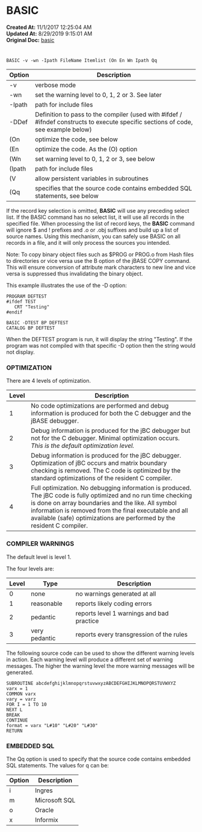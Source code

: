 # BASIC

**Created At:** 11/1/2017 12:25:04 AM  
**Updated At:** 8/29/2019 9:15:01 AM  
**Original Doc:** [basic](https://docs.jbase.com/49435-compilation/basic)  


# 


```
BASIC -v -wn -Ipath FileName Itemlist (On En Wn Ipath Qq
```




| Option | Description |
| --- | --- |
| -v | verbose mode |
| -wn | set the warning level to 0, 1, 2 or 3. See later |
| -Ipath | path for include files |
| -DDef | Definition to pass to the compiler (used with #ifdef / #ifndef constructs to execute specific sections of code, see example below) |
| (On | optimize the code, see below |
| (En | optimize the code. As the (O) option |
| (Wn | set warning level to 0, 1, 2 or 3, see below |
| (Ipath | path for include files |
| (V | allow persistent variables in subroutines |
| (Qq | specifies that the source code contains embedded SQL statements, see below |


If the record key selection is omitted, **BASIC** will use any preceding select list. If the BASIC command has no select list, it will use all records in the specified file. When processing the list of record keys, the **BASIC** command will ignore $ and ! prefixes and .o or .obj suffixes and build up a list of source names. Using this mechanism, you can safely use BASIC on all records in a file, and it will only process the sources you intended.

Note: To copy binary object files such as $PROG or PROG.o from Hash files to directories or vice versa use the B option of the jBASE COPY command. This will ensure conversion of attribute mark characters to new line and vice versa is suppressed thus invalidating the binary object.

This example illustrates the use of the -D option:

```
PROGRAM DEFTEST
#ifdef TEST
   CRT "Testing"
#endif
```

```
BASIC -DTEST BP DEFTEST
CATALOG BP DEFTEST
```

When the DEFTEST program is run, it will display the string "Testing". If the program was not compiled with that specific -D option then the string would not display.



### OPTIMIZATION

There are 4 levels of optimization.


| Level | Description |
| --- | --- |
| 1 | No code optimizations are performed and debug information is produced for both the C debugger and the jBASE debugger. |
| 2 | Debug information is produced for the jBC debugger but not for the C debugger. Minimal optimization occurs. *This is the default optimization level.* |
| 3 | Debug information is produced for the jBC debugger. Optimization of jBC occurs and matrix boundary checking is removed. The C code is optimized by the standard optimizations of the resident C compiler. |
| 4 | Full optimization. No debugging information is produced. The jBC code is fully optimized and no run time checking is done on array boundaries and the like. All symbol information is removed from the final executable and all available (safe) optimizations are performed by the resident C compiler. |




### COMPILER WARNINGS

The default level is level 1.

The four levels are:


| Level | Type | Description |
| --- | --- | --- |
| 0 | none | no warnings generated at all |
| 1 | reasonable | reports likely coding errors |
| 2 | pedantic | reports level 1 warnings and bad practice |
| 3 | very pedantic | reports every transgression of the rules |


The following source code can be used to show the different warning levels in action. Each warning level will produce a different set of warning messages. The higher the warning level the more warning messages will be generated.

```
SUBROUTINE abcdefghijklmnopqrstuvwxyzABCDEFGHIJKLMNOPQRSTUVWXYZ
varx = 1
COMMON varx
vary = varz
FOR I = 1 TO 10
NEXT L
BREAK
CONTINUE
format = varx "L#10" "L#20" "L#30"
RETURN
```



### EMBEDDED SQL

The Qq option is used to specify that the source code contains embedded SQL statements. The values for q can be:


| Option | Description |
| --- | --- |
| i | Ingres |
| m | Microsoft SQL |
| o | Oracle |
| x | Informix |

